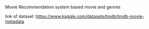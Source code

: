 Movie Recommendation system based movie and genres

link of dataset :https://www.kaggle.com/datasets/tmdb/tmdb-movie-metadata
